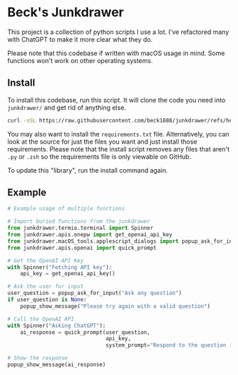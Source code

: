 # Beck's Junkdrawer

This project is a collection of python scripts I use a lot. I've refactored many with ChatGPT to make it more clear what they do.

Please note that this codebase if written with macOS usage in mind. Some functions won't work on other operating systems.

## Install
To install this codebase, run this script. It will clone the code you need into `junkdrawer/` and get rid of anything else.
```zsh
curl -sSL https://raw.githubusercontent.com/beck1888/junkdrawer/refs/heads/main/scripts/install.zsh | zsh
```

You may also want to install the `requirements.txt` file. Alternatively, you can look at the source for just the files you want and just install those requirements. Please note that the install script removes any files that aren't `.py` or `.zsh` so the requirements file is only viewable on GitHub.

To update this "library", run the install command again.

## Example
```python
# Example usage of multiple functions

# Import buried functions from the junkdrawer
from junkdrawer.termio.terminal import Spinner
from junkdrawer.apis.onepw import get_openai_api_key
from junkdrawer.macOS_tools.applescript_dialogs import popup_ask_for_input, popup_show_message
from junkdrawer.apis.openai import quick_prompt

# Get the OpenAI API Key
with Spinner("Fetching API key"):
    api_key = get_openai_api_key()

# Ask the user for input
user_question = popup_ask_for_input("Ask any question")
if user_question is None:
    popup_show_message("Please try again with a valid question")

# Call the OpenAI API
with Spinner("Asking ChatGPT"):
    ai_response = quick_prompt(user_question, 
                               api_key, 
                               system_prompt="Respond to the question in 10 words")

# Show the response
popup_show_message(ai_response)
```